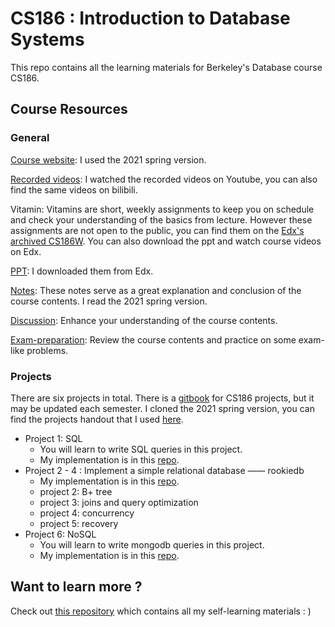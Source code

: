 # CS186 : Introduction to Database Systems

This repo contains all the learning materials for Berkeley's Database course CS186. 

## Course Resources

### General

[Course website](https://cs186berkeley.net/sp21/): I used the 2021 spring version.

[Recorded videos](https://www.youtube.com/user/CS186Berkeley/playlists): I watched the recorded videos on Youtube, you can also find the same videos on bilibili. 

Vitamin:  Vitamins are short, weekly assignments to keep you on schedule and check your understanding of the basics from lecture. However these assignments are not open to the public, you can find them on the [Edx's archived CS186W](https://learning.edge.edx.org/course/course-v1:BerkeleyX+CS186+2018_SP/). You can also download the ppt and watch course videos on Edx.

[PPT](./ppt): I downloaded them from Edx.

[Notes](./notes): These notes serve as a great explanation and conclusion of the course contents. I read the 2021 spring version.

[Discussion](./discussion): Enhance your understanding of the course contents.

[Exam-preparation](./exam-prep): Review the course contents and practice on some exam-like problems.

### Projects

There are six projects in total. There is a [gitbook](https://cs186.gitbook.io/project/) for CS186 projects, but it may be updated each semester. I cloned the 2021 spring version, you can find the projects handout that I used [here](./project-handout).

- Project 1: SQL 
  - You will learn to write SQL queries in this project.
  - My implementation is in this [repo](https://github.com/PKUFlyingPig/CS186-proj1).
- Project 2 - 4 : Implement a simple relational database —— rookiedb
  - My implementation is in this [repo](https://github.com/PKUFlyingPig/CS186-Rookiedb).
  - project 2: B+ tree
  - project 3: joins and query optimization
  - project 4: concurrency
  - project 5: recovery
- Project 6: NoSQL
  - You will learn to write mongodb queries in this project.
  - My implementation is in this [repo](https://github.com/PKUFlyingPig/CS186-proj6).

## Want to learn more ?

Check out [this repository](https://github.com/PKUFlyingPig/Self-learning-Computer-Science) which contains all my self-learning materials : )





